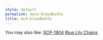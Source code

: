 ```yaml
---
style: default
permalink: Xmcd-bloodbaths
title: mcd-bloodbaths
---
```

You may also like:
[SCP-1904](http://scp-wiki.net/scp-1904)
[Blue Lily Chains](http://scp-wiki.net/blue-lily-chains)